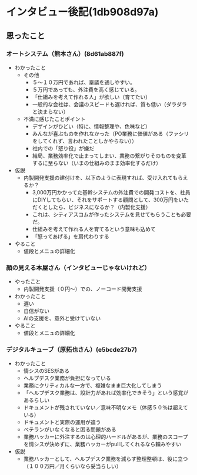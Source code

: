# インタビュー後記(1db908d97a)
## 思ったこと
### オートシステム（熊本さん）(8d61ab887f)
- わかったこと
  - その他
    - ５〜１０万円であれば、稟議を通しやすい。
    - ５万円であっても、外注費を高く感じている。
    - 「仕組みを考えて作れる人」が欲しい（育てたい）
    - 一般的な会社は、会議のスピードも遅ければ、質も低い（ダラダラと決まらない）
  - 不満に感じたことポイント
    - デザインがひどい（特に、情報整理や、色味など）
    - みんなが喜ぶものを作れなかった（PO業務に価値がある（ファシリをしてくれず、言われたことしかやらない））
    - 社内での「怒り役」が嫌だ
    - 結局、業務効率化で止まってしまい、業務の繋がりそのものを変革するに至らない（いまの仕組みのまま効率化するだけ）
- 仮説
  - 内製開発支援の建付けを、以下のように表現すれば、受け入れてもらえるか？
    - 3,000万円かかってた基幹システムの外注費での開発コストを、社員にDIYしてもらい、それをサポートする顧問として、300万円をいただくとしたら、ビジネスになるか？（内製化支援）
    - これは、シティアスコムが作ったシステムを見せてもらうことも必要だ。
    - 仕組みを考えて作れる人を育てるという意味も込めて
    - 「怒ってあげる」を肩代わりする
- やること
  - 値段とメニュの詳細化

### 顔の見える本屋さん（インタビューじゃないけれど）
- やったこと
  - 内製開発支援（０円〜）での、ノーコード開発支援
- わかったこと
  - 遅い
  - 自信がない
  - AIの支援を、意外と受けていない
- やること
  - 値段とメニュの詳細化

### デジタルキューブ（原拓也さん）(e5bcde27b7)
- わかったこと
  - 情シスのSESがある
  - ヘルプデスク業務が負担になっている
  - 業務にクリティカルな一方で、複雑なまま巨大化してしまう
  - 「ヘルプデスク業務は、設計力があれば効率化できそう」という感覚があるらしい
  - ドキュメントが残されていない／意味不明なメモ（体感５０％は超えている）
  - ドキュメントと実際の運用が違う
  - ベテランがいなくなると困る問題がある
  - 業務ハッカーに外注するのは心理的ハードルがあるが、業務のスコープを情シスが決めずに、業務ハッカーがpullしてくれるなら頼みやすい
- 仮説
  - 業務ハッカーとして、ヘルプデスク業務を減らす整理整頓は、役に立つ（１００万円／月くらいなら妥当らしい）


